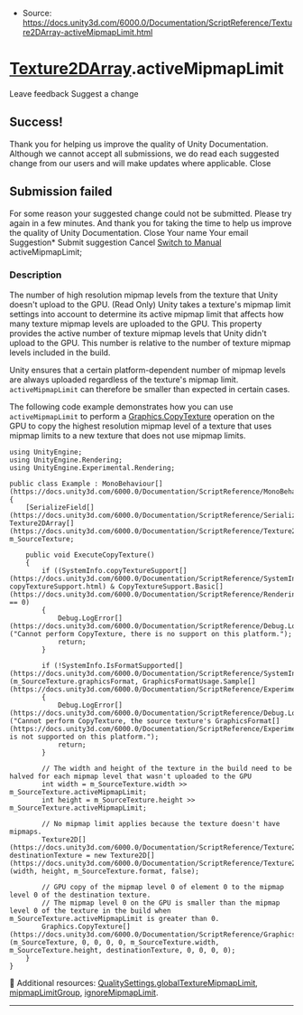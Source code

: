 * Source: https://docs.unity3d.com/6000.0/Documentation/ScriptReference/Texture2DArray-activeMipmapLimit.html

#  [Texture2DArray](https://docs.unity3d.com/6000.0/Documentation/ScriptReference/Texture2DArray.html).activeMipmapLimit
Leave feedback
Suggest a change
## Success!
Thank you for helping us improve the quality of Unity Documentation. Although we cannot accept all submissions, we do read each suggested change from our users and will make updates where applicable.
Close
## Submission failed
For some reason your suggested change could not be submitted. Please <a>try again</a> in a few minutes. And thank you for taking the time to help us improve the quality of Unity Documentation.
Close
Your name Your email Suggestion* Submit suggestion
Cancel
[Switch to Manual](https://docs.unity3d.com/6000.0/Documentation/Manual/class-Texture2DArray.html "Go to Texture2DArray Component in the Manual")
activeMipmapLimit; 
### Description
The number of high resolution mipmap levels from the texture that Unity doesn't upload to the GPU. (Read Only)
Unity takes a texture's mipmap limit settings into account to determine its active mipmap limit that affects how many texture mipmap levels are uploaded to the GPU. This property provides the active number of texture mipmap levels that Unity didn't upload to the GPU. This number is relative to the number of texture mipmap levels included in the build.  
  
Unity ensures that a certain platform-dependent number of mipmap levels are always uploaded regardless of the texture's mipmap limit. `activeMipmapLimit` can therefore be smaller than expected in certain cases.  
  
The following code example demonstrates how you can use `activeMipmapLimit` to perform a [Graphics.CopyTexture](https://docs.unity3d.com/6000.0/Documentation/ScriptReference/Graphics.CopyTexture.html) operation on the GPU to copy the highest resolution mipmap level of a texture that uses mipmap limits to a new texture that does not use mipmap limits.
```
using UnityEngine;
using UnityEngine.Rendering;
using UnityEngine.Experimental.Rendering;  
  
public class Example : MonoBehaviour[](https://docs.unity3d.com/6000.0/Documentation/ScriptReference/MonoBehaviour.html)
{
    [SerializeField[](https://docs.unity3d.com/6000.0/Documentation/ScriptReference/SerializeField.html)] Texture2DArray[](https://docs.unity3d.com/6000.0/Documentation/ScriptReference/Texture2DArray.html) m_SourceTexture;  
  
    public void ExecuteCopyTexture()
    {
        if ((SystemInfo.copyTextureSupport[](https://docs.unity3d.com/6000.0/Documentation/ScriptReference/SystemInfo-copyTextureSupport.html) & CopyTextureSupport.Basic[](https://docs.unity3d.com/6000.0/Documentation/ScriptReference/Rendering.CopyTextureSupport.Basic.html)) == 0)
        {
            Debug.LogError[](https://docs.unity3d.com/6000.0/Documentation/ScriptReference/Debug.LogError.html)("Cannot perform CopyTexture, there is no support on this platform.");
            return;
        }  
  
        if (!SystemInfo.IsFormatSupported[](https://docs.unity3d.com/6000.0/Documentation/ScriptReference/SystemInfo.IsFormatSupported.html)(m_SourceTexture.graphicsFormat, GraphicsFormatUsage.Sample[](https://docs.unity3d.com/6000.0/Documentation/ScriptReference/Experimental.Rendering.GraphicsFormatUsage.Sample.html)))
        {
            Debug.LogError[](https://docs.unity3d.com/6000.0/Documentation/ScriptReference/Debug.LogError.html)("Cannot perform CopyTexture, the source texture's GraphicsFormat[](https://docs.unity3d.com/6000.0/Documentation/ScriptReference/Experimental.Rendering.GraphicsFormat.html) is not supported on this platform.");
            return;
        }  
  
        // The width and height of the texture in the build need to be halved for each mipmap level that wasn't uploaded to the GPU
        int width = m_SourceTexture.width >> m_SourceTexture.activeMipmapLimit;
        int height = m_SourceTexture.height >> m_SourceTexture.activeMipmapLimit;  
  
        // No mipmap limit applies because the texture doesn't have mipmaps.
        Texture2D[](https://docs.unity3d.com/6000.0/Documentation/ScriptReference/Texture2D.html) destinationTexture = new Texture2D[](https://docs.unity3d.com/6000.0/Documentation/ScriptReference/Texture2D.html)(width, height, m_SourceTexture.format, false);  
  
        // GPU copy of the mipmap level 0 of element 0 to the mipmap level 0 of the destination texture.
        // The mipmap level 0 on the GPU is smaller than the mipmap level 0 of the texture in the build when m_SourceTexture.activeMipmapLimit is greater than 0.
        Graphics.CopyTexture[](https://docs.unity3d.com/6000.0/Documentation/ScriptReference/Graphics.CopyTexture.html)(m_SourceTexture, 0, 0, 0, 0, m_SourceTexture.width, m_SourceTexture.height, destinationTexture, 0, 0, 0, 0);
    }
}

```

Additional resources: [QualitySettings.globalTextureMipmapLimit](https://docs.unity3d.com/6000.0/Documentation/ScriptReference/QualitySettings-globalTextureMipmapLimit.html), [mipmapLimitGroup](https://docs.unity3d.com/6000.0/Documentation/ScriptReference/Texture2DArray-mipmapLimitGroup.html), [ignoreMipmapLimit](https://docs.unity3d.com/6000.0/Documentation/ScriptReference/Texture2DArray-ignoreMipmapLimit.html).
* * *
